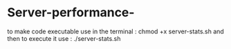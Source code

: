 # Server-performance-
to make code executable use in the terminal :
chmod +x server-stats.sh
and then to execute it use :
./server-stats.sh
